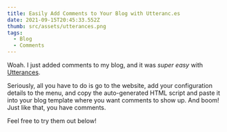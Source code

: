 ```yaml
---
title: Easily Add Comments to Your Blog with Utteranc.es
date: 2021-09-15T20:45:33.552Z
thumb: src/assets/utterances.png
tags:
  - Blog
  - Comments
---
```

Woah. I just added comments to my blog, and it was *super easy* with [Utterances](https://utteranc.es).

Seriously, all you have to do is go to the website, add your configuration details to the menu, and copy the auto-generated HTML script and paste it into your blog template where you want comments to show up. And boom! Just like that, you have comments.

Feel free to try them out below!